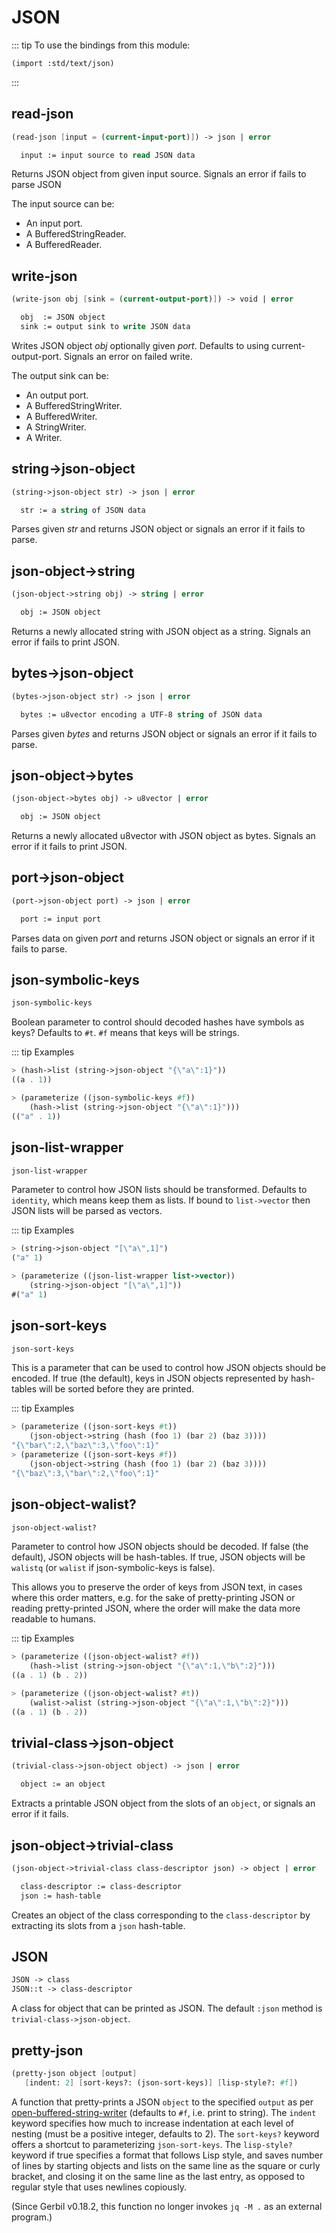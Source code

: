 # JSON
::: tip To use the bindings from this module:
``` scheme
(import :std/text/json)
```
:::

## read-json
``` scheme
(read-json [input = (current-input-port)]) -> json | error

  input := input source to read JSON data
```

Returns JSON object from given input source. Signals an error if fails to parse JSON

The input source can be:
- An input port.
- A BufferedStringReader.
- A BufferedReader.

## write-json
``` scheme
(write-json obj [sink = (current-output-port)]) -> void | error

  obj  := JSON object
  sink := output sink to write JSON data
```

Writes JSON object *obj* optionally given *port*. Defaults to using
current-output-port. Signals an error on failed write.

The output sink can be:
- An output port.
- A BufferedStringWriter.
- A BufferedWriter.
- A StringWriter.
- A Writer.

## string->json-object
``` scheme
(string->json-object str) -> json | error

  str := a string of JSON data
```

Parses given *str* and returns JSON object or signals an error if it fails to parse.

## json-object->string
``` scheme
(json-object->string obj) -> string | error

  obj := JSON object
```

Returns a newly allocated string with JSON object as a string. Signals an error if
fails to print JSON.

## bytes->json-object
``` scheme
(bytes->json-object str) -> json | error

  bytes := u8vector encoding a UTF-8 string of JSON data
```

Parses given *bytes* and returns JSON object or signals an error if it fails to parse.

## json-object->bytes
``` scheme
(json-object->bytes obj) -> u8vector | error

  obj := JSON object
```

Returns a newly allocated u8vector with JSON object as bytes.
Signals an error if it fails to print JSON.

## port->json-object
``` scheme
(port->json-object port) -> json | error

  port := input port
```

Parses data on given *port* and returns JSON object or signals an error if it fails to parse.

## json-symbolic-keys
``` scheme
json-symbolic-keys
```

Boolean parameter to control should decoded hashes have symbols as keys? Defaults to `#t`.
`#f` means that keys will be strings.

::: tip Examples
``` scheme
> (hash->list (string->json-object "{\"a\":1}"))
((a . 1))

> (parameterize ((json-symbolic-keys #f))
    (hash->list (string->json-object "{\"a\":1}")))
(("a" . 1))
```

## json-list-wrapper
``` scheme
json-list-wrapper
```

Parameter to control how JSON lists should be transformed.
Defaults to `identity`, which means keep them as lists.
If bound to `list->vector` then JSON lists will be parsed as vectors.

::: tip Examples
``` scheme
> (string->json-object "[\"a\",1]")
("a" 1)

> (parameterize ((json-list-wrapper list->vector))
    (string->json-object "[\"a\",1]"))
#("a" 1)
```

## json-sort-keys
``` scheme
json-sort-keys
```

This is a parameter that can be used to control how JSON objects should be encoded.
If true (the default), keys in JSON objects represented by hash-tables will be sorted
before they are printed.

::: tip Examples
``` scheme
> (parameterize ((json-sort-keys #t))
    (json-object->string (hash (foo 1) (bar 2) (baz 3))))
"{\"bar\":2,\"baz\":3,\"foo\":1}"
> (parameterize ((json-sort-keys #f))
    (json-object->string (hash (foo 1) (bar 2) (baz 3))))
"{\"baz\":3,\"bar\":2,\"foo\":1}"
```

## json-object-walist?
``` scheme
json-object-walist?
```

Parameter to control how JSON objects should be decoded.
If false (the default), JSON objects will be hash-tables.
If true, JSON objects will be `walistq`
(or `walist` if json-symbolic-keys is false).

This allows you to preserve the order of keys from JSON text,
in cases where this order matters, e.g. for the sake of
pretty-printing JSON or reading pretty-printed JSON,
where the order will make the data more readable to humans.

::: tip Examples
``` scheme
> (parameterize ((json-object-walist? #f))
    (hash->list (string->json-object "{\"a\":1,\"b\":2}")))
((a . 1) (b . 2))

> (parameterize ((json-object-walist? #t))
    (walist->alist (string->json-object "{\"a\":1,\"b\":2}")))
((a . 1) (b . 2))
```

## trivial-class->json-object
``` scheme
(trivial-class->json-object object) -> json | error

  object := an object
```

Extracts a printable JSON object from the slots of an `object`,
or signals an error if it fails.

## json-object->trivial-class
``` scheme
(json-object->trivial-class class-descriptor json) -> object | error

  class-descriptor := class-descriptor
  json := hash-table
```

Creates an object of the class corresponding to the `class-descriptor`
by extracting its slots from a `json` hash-table.

## JSON
``` scheme
JSON -> class
JSON::t -> class-descriptor
```
A class for object that can be printed as JSON.
The default `:json` method is `trivial-class->json-object`.


## pretty-json
```scheme
(pretty-json object [output]
   [indent: 2] [sort-keys?: (json-sort-keys)] [lisp-style?: #f])
```
A function that pretty-prints a JSON `object` to the specified `output`
as per [open-buffered-string-writer](../stdio.md#open-buffered-reader)
(defaults to `#f`, i.e. print to string).
The `indent` keyword specifies how much to increase indentation at each level of nesting
(must be a positive integer, defaults to 2).
The `sort-keys?` keyword offers a shortcut to parameterizing `json-sort-keys`.
The `lisp-style?` keyword if true specifies a format that follows Lisp style,
and saves number of lines by starting objects and lists on the same line as the
square or curly bracket, and closing it on the same line as the last entry,
as opposed to regular style that uses newlines copiously.

(Since Gerbil v0.18.2, this function no longer invokes `jq -M .` as an external program.)
